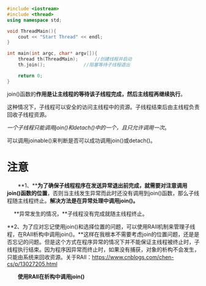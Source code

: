 ```c++
#include <iostream>
#include <thread>
using namespace std;

void ThreadMain(){
	cout << "Start Thread" << endl;
}

int main(int argc, char* argv[]){
	thread th(ThreadMain);		//创建线程并启动
	th.join();				//阻塞等待子线程退出

	return 0;
}
```

join()函数的**作用是让主线程的等待该子线程完成，然后主线程再继续执行**。

这种情况下，子线程可以安全的访问主线程中的资源。子线程结束后由主线程负责回收子线程资源。

*一个子线程只能调用join()和detach()中的一个，且只允许调用一次*。

可以调用joinable()来判断是否可以成功调用join()或detach()。

# 注意

　　**1、****为了确保子线程程序在发送异常退出前完成，就需要对注意调用join()函数的位置**，否则当主线发生异常而此时还没有调用到join()函数，那么子线程随主线程终止。**解决方法是在异常处理中调用join()。**

　 **异常发生的情况，**子线程没有完成就随主线程终止。

**2、为了应对忘记使用join()和选择位置的问题，可以使用RAII机制来管理子线程，在RAII析构中调用join()。**这样在我根本不需要考虑join的位置问题，还是是否忘记的问题。但是这个方式在程序异常的情况下并不能保证主线程被终止时，子线程执行结束。因为程序因异常而终止时，如果没有捕获，对象的析构不会发生，只能由系统来回收资源。关于RAII：https://www.cnblogs.com/chen-cs/p/13027205.html

　　**使用RAII在析构中调用join()**